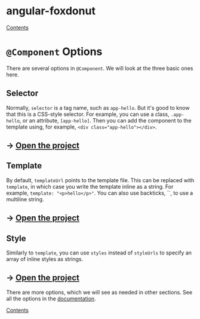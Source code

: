 # angular-foxdonut

[Contents](../README.md)

# `@Component` Options

There are several options in `@Component`. We will look at the three basic ones here.

## Selector

Normally, `selector` is a tag name, such as `app-hello`. But it's good to know that this is a
CSS-style selector. For example, you can use a class, `.app-hello`, or an attribute, `[app-hello]`.
Then you can add the component to the template using, for example, `<div class="app-hello"></div>`.

## &rarr; [Open the project](https://stackblitz.com/github/foxdonut/angular-foxdonut/tree/component-options?file=src%2Fapp%2Fcomponent%2Fcomponent-options%2Fcomponent-options-selector%2Fcomponent-options-selector.component.ts)

## Template

By default, `templateUrl` points to the template file. This can be replaced with `template`, in
which case you write the template inline as a string. For example, `template: "<p>hello</p>"`. You
can also use backticks, ``, to use a multiline string.

## &rarr; [Open the project](https://stackblitz.com/github/foxdonut/angular-foxdonut/tree/component-options?file=src%2Fapp%2Fcomponent%2Fcomponent-options%2Fcomponent-options-template%2Fcomponent-options-template.component.ts)

## Style

Similarly to `template`, you can use `styles` instead of `styleUrls` to specify an array of inline
styles as strings.

## &rarr; [Open the project](https://stackblitz.com/github/foxdonut/angular-foxdonut/tree/component-options?file=src%2Fapp%2Fcomponent%2Fcomponent-options%2Fcomponent-options-style%2Fcomponent-options-style.component.ts)

There are more options, which we will see as needed in other sections. See all the options in the
[documentation](https://angular.io/api/core/Component).

[Contents](../README.md)

